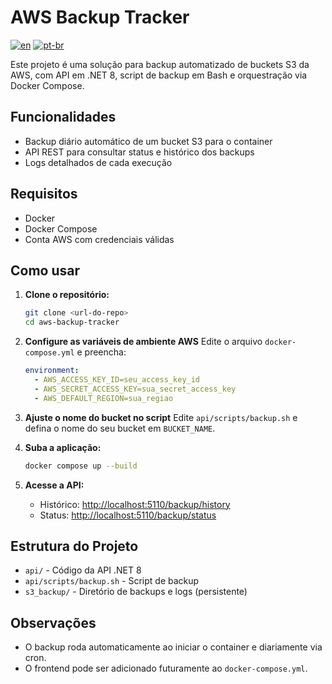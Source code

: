 # AWS Backup Tracker

[![en](https://img.shields.io/badge/lang-en-red.svg)](https://github.com/railima/aws-backup-tracker/blob/main/README.en.md)
[![pt-br](https://img.shields.io/badge/lang-pt--br-green.svg)](https://github.com/railima/aws-backup-tracker/blob/main/README.md)

Este projeto é uma solução para backup automatizado de buckets S3 da AWS, com API em .NET 8, script de backup em Bash e orquestração via Docker Compose.

## Funcionalidades
- Backup diário automático de um bucket S3 para o container
- API REST para consultar status e histórico dos backups
- Logs detalhados de cada execução

## Requisitos
- Docker
- Docker Compose
- Conta AWS com credenciais válidas

## Como usar

1. **Clone o repositório:**
   ```sh
   git clone <url-do-repo>
   cd aws-backup-tracker
   ```

2. **Configure as variáveis de ambiente AWS**
   Edite o arquivo `docker-compose.yml` e preencha:
   ```yaml
   environment:
     - AWS_ACCESS_KEY_ID=seu_access_key_id
     - AWS_SECRET_ACCESS_KEY=sua_secret_access_key
     - AWS_DEFAULT_REGION=sua_regiao
   ```

3. **Ajuste o nome do bucket no script**
   Edite `api/scripts/backup.sh` e defina o nome do seu bucket em `BUCKET_NAME`.

4. **Suba a aplicação:**
   ```sh
   docker compose up --build
   ```

5. **Acesse a API:**
   - Histórico: [http://localhost:5110/backup/history](http://localhost:5110/backup/history)
   - Status: [http://localhost:5110/backup/status](http://localhost:5110/backup/status)

## Estrutura do Projeto
- `api/` - Código da API .NET 8
- `api/scripts/backup.sh` - Script de backup
- `s3_backup/` - Diretório de backups e logs (persistente)

## Observações
- O backup roda automaticamente ao iniciar o container e diariamente via cron.
- O frontend pode ser adicionado futuramente ao `docker-compose.yml`.
